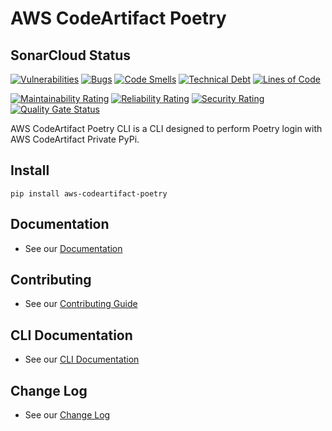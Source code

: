# AWS CodeArtifact Poetry

## SonarCloud Status

[![Vulnerabilities](https://sonarcloud.io/api/project_badges/measure?project=lucasvieirasilva_aws-codeartifact-poetry&metric=vulnerabilities)](https://sonarcloud.io/dashboard?id=lucasvieirasilva_aws-codeartifact-poetry)
[![Bugs](https://sonarcloud.io/api/project_badges/measure?project=lucasvieirasilva_aws-codeartifact-poetry&metric=bugs)](https://sonarcloud.io/dashboard?id=lucasvieirasilva_aws-codeartifact-poetry)
[![Code Smells](https://sonarcloud.io/api/project_badges/measure?project=lucasvieirasilva_aws-codeartifact-poetry&metric=code_smells)](https://sonarcloud.io/dashboard?id=lucasvieirasilva_aws-codeartifact-poetry)
[![Technical Debt](https://sonarcloud.io/api/project_badges/measure?project=lucasvieirasilva_aws-codeartifact-poetry&metric=sqale_index)](https://sonarcloud.io/dashboard?id=lucasvieirasilva_aws-codeartifact-poetry)
[![Lines of Code](https://sonarcloud.io/api/project_badges/measure?project=lucasvieirasilva_aws-codeartifact-poetry&metric=ncloc)](https://sonarcloud.io/dashboard?id=lucasvieirasilva_aws-codeartifact-poetry)

[![Maintainability Rating](https://sonarcloud.io/api/project_badges/measure?project=lucasvieirasilva_aws-codeartifact-poetry&metric=sqale_rating)](https://sonarcloud.io/dashboard?id=lucasvieirasilva_aws-codeartifact-poetry)
[![Reliability Rating](https://sonarcloud.io/api/project_badges/measure?project=lucasvieirasilva_aws-codeartifact-poetry&metric=reliability_rating)](https://sonarcloud.io/dashboard?id=lucasvieirasilva_aws-codeartifact-poetry)
[![Security Rating](https://sonarcloud.io/api/project_badges/measure?project=lucasvieirasilva_aws-codeartifact-poetry&metric=security_rating)](https://sonarcloud.io/dashboard?id=lucasvieirasilva_aws-codeartifact-poetry)
[![Quality Gate Status](https://sonarcloud.io/api/project_badges/measure?project=lucasvieirasilva_aws-codeartifact-poetry&metric=alert_status)](https://sonarcloud.io/dashboard?id=lucasvieirasilva_aws-codeartifact-poetry)

AWS CodeArtifact Poetry CLI is a CLI designed to perform Poetry login with AWS CodeArtifact Private PyPi.

## Install

`pip install aws-codeartifact-poetry`

## Documentation

- See our [Documentation](https://aws-codeartifact-poetry.readthedocs.io/)

## Contributing

- See our [Contributing Guide](CONTRIBUTING.md)

## CLI Documentation

- See our [CLI Documentation](docs/CLI.md)

## Change Log

- See our [Change Log](CHANGELOG.md)
